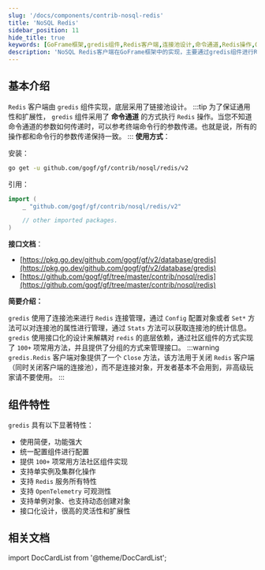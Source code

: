 ```yaml
---
slug: '/docs/components/contrib-nosql-redis'
title: 'NoSQL Redis'
sidebar_position: 11
hide_title: true
keywords: [GoFrame框架,gredis组件,Redis客户端,连接池设计,命令通道,Redis操作,GoFrame文档,接口化设计,NoSQL Redis,社区组件]
description: 'NoSQL Redis客户端在GoFrame框架中的实现，主要通过gredis组件进行Redis操作，采用连接池设计和命令通道方式，保证了组件的通用性和扩展性。本文提供安装和引用指南，强调gredis的显著特性，并链接至相关接口文档。开发者可通过社区组件实现100多项常用方法，并支持包括集群化操作在内的多种高级功能。'
---
```


## 基本介绍

`Redis` 客户端由 `gredis` 组件实现，底层采用了链接池设计。
:::tip
为了保证通用性和扩展性， `gredis` 组件采用了 **命令通道** 的方式执行 `Redis` 操作。当您不知道命令通道的参数如何传递时，可以参考终端命令行的参数传递。也就是说，所有的操作都和命令行的参数传递保持一致。
:::
**使用方式**：

安装：

```bash
go get -u github.com/gogf/gf/contrib/nosql/redis/v2
```

引用：

```go
import (
    _ "github.com/gogf/gf/contrib/nosql/redis/v2"

    // other imported packages.
)
```

**接口文档**：

- [https://pkg.go.dev/github.com/gogf/gf/v2/database/gredis](https://pkg.go.dev/github.com/gogf/gf/v2/database/gredis)
- [https://github.com/gogf/gf/tree/master/contrib/nosql/redis](https://github.com/gogf/gf/tree/master/contrib/nosql/redis)

**简要介绍：**

`gredis` 使用了连接池来进行 `Redis` 连接管理，通过 `Config` 配置对象或者 `Set*` 方法可以对连接池的属性进行管理，通过 `Stats` 方法可以获取连接池的统计信息。 `gredis` 使用接口化的设计来解耦对 `redis` 的底层依赖，通过社区组件的方式实现了 `100+` 项常用方法，并且提供了分组的方式来管理接口。
:::warning
`gredis.Redis` 客户端对象提供了一个 `Close` 方法，该方法用于关闭 `Redis` 客户端（同时关闭客户端的连接池），而不是连接对象，开发者基本不会用到，非高级玩家请不要使用。
:::

## 组件特性

`gredis` 具有以下显著特性：

- 使用简便，功能强大
- 统一配置组件进行配置
- 提供 `100+` 项常用方法社区组件实现
- 支持单实例及集群化操作
- 支持 `Redis` 服务所有特性
- 支持 `OpenTelemetry` 可观测性
- 支持单例对象、也支持动态创建对象
- 接口化设计，很高的灵活性和扩展性

## 相关文档
import DocCardList from '@theme/DocCardList';

<DocCardList />
